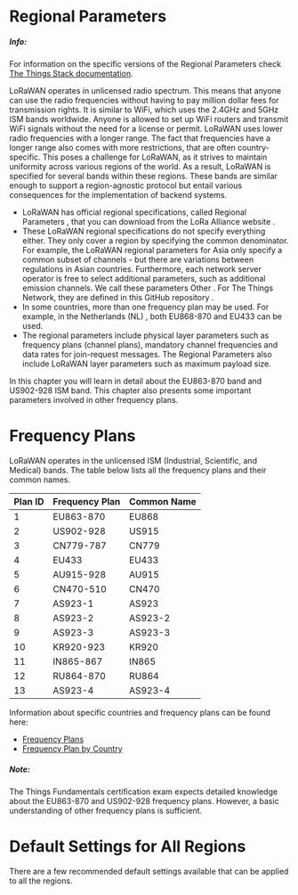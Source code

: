 # Regional Parameters

##### Info:

 For information on the specific versions of the Regional Parameters check [The Things Stack documentation](https://www.thethingsindustries.com/docs/the-things-stack/concepts/spec-regional-parameters/).

LoRaWAN operates in unlicensed radio spectrum. This means that anyone can use the radio frequencies without having to pay million dollar fees for transmission rights. It is similar to WiFi, which uses the 2.4GHz and 5GHz ISM bands worldwide. Anyone is allowed to set up WiFi routers and transmit WiFi signals without the need for a license or permit.
LoRaWAN uses lower radio frequencies with a longer range. The fact that frequencies have a longer range also comes with more restrictions, that are often country-specific. This poses a challenge for LoRaWAN, as it strives to maintain uniformity across various regions of the world. As a result, LoRaWAN is specified for several bands within these regions. These bands are similar enough to support a region-agnostic protocol but entail various consequences for the implementation of backend systems.
* LoRaWAN has official regional specifications, called Regional Parameters , that you can download from the LoRa Alliance website .
* These LoRaWAN regional specifications do not specify everything either. They only cover a region by specifying the common denominator. For example, the LoRaWAN regional parameters for Asia only specify a common subset of channels - but there are variations between regulations in Asian countries. Furthermore, each network server operator is free to select additional parameters, such as additional emission channels. We call these parameters Other . For The Things Network, they are defined in this GitHub repository .
* In some countries, more than one frequency plan may be used. For example, in the Netherlands (NL) , both EU868-870 and EU433 can be used.
* The regional parameters include physical layer parameters such as frequency plans (channel plans), mandatory channel frequencies and data rates for join-request messages. The Regional Parameters also include LoRaWAN layer parameters such as maximum payload size.

In this chapter you will learn in detail about the EU863-870 band and US902-928 ISM band. This chapter also presents some important parameters involved in other frequency plans.
# Frequency Plans

LoRaWAN operates in the unlicensed ISM (Industrial, Scientific, and Medical) bands. The table below lists all the frequency plans and their common names.

| Plan ID | Frequency Plan | Common Name |
| --- | --- | --- |
| 1 | EU863-870 | EU868 |
| 2 | US902-928 | US915 |
| 3 | CN779-787 | CN779 |
| 4 | EU433 | EU433 |
| 5 | AU915-928 | AU915 |
| 6 | CN470-510 | CN470 |
| 7 | AS923-1 | AS923 |
| 8 | AS923-2 | AS923-2 |
| 9 | AS923-3 | AS923-3 |
| 10 | KR920-923 | KR920 |
| 11 | IN865-867 | IN865 |
| 12 | RU864-870 | RU864 |
| 13 | AS923-4 | AS923-4 |

Information about specific countries and frequency plans can be found here:
* [Frequency Plans](/docs/lorawan/frequency-plans/)
* [Frequency Plan by Country](/docs/lorawan/frequencies-by-country/)

##### Note:

 The Things Fundamentals certification exam expects detailed knowledge about the EU863-870 and US902-928 frequency plans. However, a basic understanding of other frequency plans is sufficient.

# Default Settings for All Regions

There are a few recommended default settings available that can be applied to all the regions.
